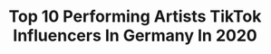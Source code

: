 ---
title: Top 10 Performing Artists TikTok Influencers In Germany In 2020
description: >-
  Find top performing artists TikTok influencers in Germany in 2020. Most popular hashtags: #fypage #sketch #duett #skull.
platform: TikTok
profiles:
  - username: "denisediamand"
    fullname: >-
      💎Denise Diamand💎
    location: "Germany"
    followers: 128720
    engagement: 1966
    commentsToLikes: 0.038396
    id: cka0iful7dh8d0i78786ug779
    verified: false
    hashtags: "#baseballschl, #fassmichnichtan, #iliketheview, #satisfying"
  - username: "annamarysol"
    fullname: >-
      WeebHasEnterdTheChat
    location: "Germany"
    followers: 6854
    engagement: 2893
    commentsToLikes: 0.047340
    id: ck9tu918nk9jt0j781hxulyiz
    verified: false
    hashtags: "#icecream, #food, #artchallege, #loveyall"
  - username: "marionovembre"
    fullname: >-
       ♪ mario novembre ♪
    location: "Germany"
    followers: 1547644
    engagement: 2027
    commentsToLikes: 0.013834
    id: ck8hkkusgecku0j78tvnh5f0r
    verified: true
    hashtags: "#tyga, #rap, #ad, #nichtverdient"
  - username: "issam_bayan"
    fullname: >-
      Issam Bayan
    location: "Germany"
    followers: 89638
    engagement: 1612
    commentsToLikes: 0.026298
    id: ckacaxasqh83y0i786siu7e1q
    verified: false
    hashtags: "#hijabi, #calltoprayer, #halal, #acapella"
  - username: "paaascal"
    fullname: >-
      Pascal🍕
    location: "Germany"
    followers: 1192503
    engagement: 1947
    commentsToLikes: 0.036299
    id: ck932p9yakh0v0j78yzsrs3jv
    verified: true
    hashtags: "#tutorials, #frisbee, #beforvsafterediting, #effects"
  - username: "gell_art"
    fullname: >-
      Igor Gellert
    location: "Germany"
    followers: 2198
    engagement: 1487
    commentsToLikes: 0.044860
    id: ckahwtebksfm50i78oe44d6ek
    verified: false
    hashtags: "#redbull, #staysafe, #gorilla, #golden"
  - username: "ankyasami"
    fullname: >-
      AnkyAsami
    location: "Germany"
    followers: 13915
    engagement: 2545
    commentsToLikes: 0.014494
    id: ck9nnal3sodj70j78zl83oo78
    verified: false
    hashtags: "#todobaku, #duet, #beastarscosplay, #kaccan"
  - username: "equinox_moth"
    fullname: >-
      ❄️𝔸𝕊ℍ𝔼ℝ✨
    location: "Germany"
    followers: 29418
    engagement: 1966
    commentsToLikes: 0.009042
    id: ck9tu8vbqk7yx0j788i3ngsjn
    verified: false
    hashtags: "#mothman, #myartwork, #nsfwwarning, #creature"
  - username: "goldengel1"
    fullname: >-
      ✨Evelyn✨🎨
    location: "Germany"
    followers: 641629
    engagement: 2582
    commentsToLikes: 0.010914
    id: ck8ke50598pfo0j78tvwcf0av
    verified: false
    hashtags: "#banana, #duett, #love, #filter"
  - username: "levelvine"
    fullname: >-
      LV
    location: "Germany"
    followers: 17790
    engagement: 1081
    commentsToLikes: 0.035549
    id: ck9n4l6764z300j788nr4ctq5
    verified: false
    hashtags: "#genick, #lion, #tall, #mozzik"
---